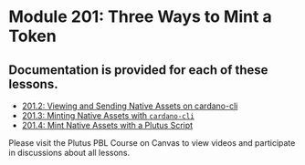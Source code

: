 # Module 201: Three Ways to Mint a Token

## Documentation is provided for each of these lessons.
- [201.2: Viewing and Sending Native Assets on cardano-cli](https://gitlab.com/gimbalabs/plutus-pbl-summer-2022/ppbl-course-02/-/blob/master/project-02/docs/201-2.md)
- [201.3: Minting Native Assets with `cardano-cli`](https://gitlab.com/gimbalabs/plutus-pbl-summer-2022/ppbl-course-02/-/blob/master/project-02/docs/201-3.md)
- [201.4: Mint Native Assets with a Plutus Script](https://gitlab.com/gimbalabs/plutus-pbl-summer-2022/ppbl-course-02/-/blob/master/project-02/docs/201-4.md)

Please visit the Plutus PBL Course on Canvas to view videos and participate in discussions about all lessons.
